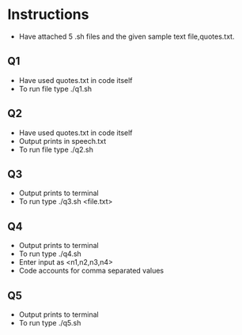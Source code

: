 # Instructions
- Have attached 5 .sh files and the given sample text file,quotes.txt.
## Q1
- Have used quotes.txt in code itself 
- To run file type ./q1.sh
## Q2
- Have used quotes.txt in code itself
- Output prints in speech.txt
- To run file type ./q2.sh
## Q3
- Output prints to terminal
- To run type ./q3.sh <file.txt>
## Q4
- Output prints to terminal
- To run type ./q4.sh
- Enter input as <n1,n2,n3,n4>
- Code accounts for comma separated values
## Q5
- Output prints to terminal
- To run type ./q5.sh
